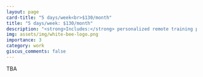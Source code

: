 ```yaml
---
layout: page
card-title: "5 days/week<br>$130/month"
title: "5 days/week: $130/month"
description: "<strong>Includes:</strong> personalized remote training program, open communication with me via WhatsApp, weekly check-ins, nutrition guidance, data and video analysis, and training feedback."
img: assets/img/white-bee-logo.png
importance: 3
category: work
giscus_comments: false
---
```


TBA